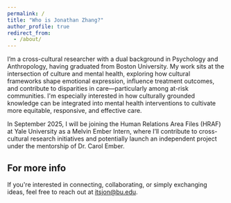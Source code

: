 ```yaml
---
permalink: /
title: "Who is Jonathan Zhang?"
author_profile: true
redirect_from: 
  - /about/
---
```


I’m a cross-cultural researcher with a dual background in Psychology and Anthropology, having graduated from Boston University. My work sits at the intersection of culture and mental health, exploring how cultural frameworks shape emotional expression, influence treatment outcomes, and contribute to disparities in care—particularly among at-risk communities. I'm especially interested in how culturally grounded knowledge can be integrated into mental health interventions to cultivate more equitable, responsive, and effective care.

In September 2025, I will be joining the Human Relations Area Files (HRAF) at Yale University as a Melvin Ember Intern, where I’ll contribute to cross-cultural research initiatives and potentially launch an independent project under the mentorship of Dr. Carol Ember.

For more info
------
If you're interested in connecting, collaborating, or simply exchanging ideas, feel free to reach out at itsjon@bu.edu.
